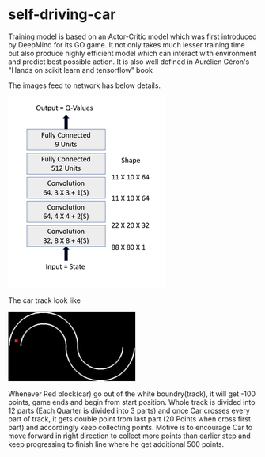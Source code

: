 # self-driving-car

Training model is based on an Actor-Critic model which was first introduced by DeepMind for its GO game. It not only takes much lesser training time but also produce highly efficient model which can interact with environment and predict best possible action. It is also well defined in Aurélien Géron's "Hands on scikit learn and tensorflow" book

The images feed to network has below details.

![alt text](https://github.com/gadginir/self-driving-car/blob/master/diagrams/dia1.png)

The car track look like 

![alt text](https://github.com/gadginir/self-driving-car/blob/master/diagrams/track.png)


Whenever Red block(car) go out of the white boundry(track), it will get -100 points, game ends and begin from start position. 
Whole track is divided into 12 parts (Each Quarter is divided into 3 parts) and once Car crosses every part of track, it gets double point from last part (20 Points when cross first part) and accordingly keep collecting points. Motive is to encourage Car to move forward in right direction to collect more points than earlier step and keep progressing to finish line where he get additional 500 points.
